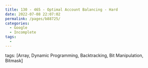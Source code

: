```yaml
---
title: 130 - 465 - Optimal Account Balancing - Hard
date: 2022-07-08 22:07:02
permalink: /pages/b88725/
categories:
  - Google
  - Incomplete
tags:
  - 
---
```

tags: [Array, Dynamic Programming, Backtracking, Bit Manipulation, Bitmask]
